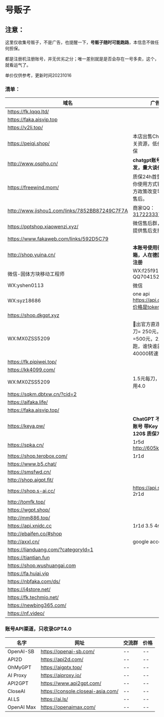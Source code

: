 # 号贩子

##  注意： 

这里仅收集号贩子，不是广告，也提醒一下，**号贩子随时可能跑路**，本信息不做任何担保。

都是注册机注册账号，并无优劣之分；唯一差别就是是否会存在一号多卖，这个，就看运气了。

单价仅供参考，更新时间20231016

###  清单：


| 域名                                          | 广告语                                                       | $5账号 |
| --------------------------------------------- | ------------------------------------------------------------ | ------ |
| https://fk.lqqq.ltd/                          |                                                              | ¥0.9   |
| https://faka.aisvip.top                       |                                                              | ¥1     |
| https://v2li.top/                             |                                                              | ¥2.5   |
| https://peiqi.shop/                           | 本店出售ChatGPT相关资源，低价实惠带质保                      | ¥20    |
| http://www.ospho.cn/                          | **chatgpt账号支持批发，量大谈价格**                          | ¥2.2   |
| https://freewind.mom/                         | 质保24h首登，后续因你使用方式错误或是官方政策改变导致封号不售后。 |        |
| http://www.jishou1.com/links/7852BB87249C7F7A | 商家QQ：[317223337](http://wpa.qq.com/msgrd?v=1&uin=317223337&site=www.jishouwang.com&menu=yes') | ¥8     |
| https://pptshop.xiaowenzi.xyz/                | 微信售后群，扫码加入提供售后支持                             | ¥8     |
| https://www.fakaweb.com/links/592D5C79        |                                                              | ¥3     |
| http://shop.yuina.cn/                         | **本账号使用德国本地邮箱，人在德国家庭环境注册**             |        |
| 微信-固体方块移动工程师                       | WX:f25f91 QQ7041521                                          | ¥1     |
| WX:yshen0113                                  | 微信                                                         | ¥1     |
| WX:syz18686                                   | one api https://api.dk666.cc/,价格是token 1:5                |        |
| https://shop.dkgpt.xyz                        |                                                              | ¥1     |
| WX:MX0ZSS5209                                 | 🎉出官方直连4.0，100刀=  250元，200刀=500元，2人跑跑跑，谁快谁就赚  ，40000转速 |        |
| https://fk.pipiwei.top/                       |                                                              | ¥5     |
| https://kk4099.com/                           |                                                              | ¥10    |
| WX:MX0ZSS5209                                 | 1.5元每刀，可免费试用4.0                                     |        |
| https://sqkm.dbtxw.cn/?cid=2                  |                                                              | ¥3     |
| https://aifaka.life/                          |                                                              | ¥2     |
| https://faka.aisvip.top/                      |                                                              | ¥2     |
| https://keya.pw/                              | **ChatGPT 不限速5$ 账号 带Key 速率等同120$ 质保7天**         | ¥1.8   |
| https://spka.cn/                              | 1r5d http://605ka.com                                        | ¥1.8   |
| https://shop.terobox.com/                     | 1r1d                                                         | ¥15    |
| https://www.b5.chat/                          |                                                              | ¥10    |
| https://smsfwd.cn/                            |                                                              | ¥1.1   |
| http://shop.aigpt.fit/                        |                                                              | ¥3     |
| https://shop.s-ai.cc/                         | https://api.s-ai.cc/ 2r1d                                    | ¥1.7   |
| http://tomfk.top/                             |                                                              | ¥3     |
| https://wgpt.shop/                            |                                                              |        |
| http://mm886.top/                             |                                                              | ¥0.8   |
| https://api.xnidc.cc                          | 1r1d 3.5   4r1d 4                                            |        |
| http://ebaifen.co/#shop                       |                                                              | ¥8     |
| http://axxl.cn/                               | google account                                               |        |
| https://lianduang.com/?categoryId=1           |                                                              | ¥1.1   |
| https://tiantian.fun                          |                                                              | ¥1.25  |
| https://shop.wushuangai.com                   |                                                              | ¥4.9   |
| https://fa.huiai.vip                          |                                                              | ¥2     |
| https://nbfaka.com/ds/                        |                                                              | ¥1.8   |
| https://i4store.net/                          |                                                              | ¥16.88 |
| https://fk.techmio.net/                       |                                                              | ¥1.8   |
| https://newbing365.com/                       |                                                              | ¥38    |
| https://nf.video/                             |                                                              | ¥50    |



### 账号API渠道，只收录GPT4.0

| 名字       | 网址                              | 交流群 | 价格 |
| ---------- | --------------------------------- | ------ | ---- |
| OpenAI-SB  | https://openai-sb.com/            | --     | --   |
| API2D      | https://api2d.com/                | --     | --   |
| OhMyGPT    | https://aigptx.top/               | --     | --   |
| AI Proxy   | https://aiproxy.io/               | --     | --   |
| API2GPT    | https://www.api2gpt.com/          | --     | --   |
| CloseAI    | https://console.closeai-asia.com/ | --     | --   |
| AI.LS      | https://ai.ls/                    | --     | --   |
| OpenAI Max | https://openaimax.com/            | --     | --   |



